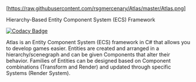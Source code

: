 [https://raw.githubusercontent.com/rsgmercenary/Atlas/master/Atlas.png]

Hierarchy-Based Entity Component System (ECS) Framework

[![Codacy Badge](https://api.codacy.com/project/badge/Grade/603d9317ac344b699164ece62b88a13b)](https://www.codacy.com/manual/drew.martin.developer/Atlas?utm_source=github.com&amp;utm_medium=referral&amp;utm_content=RSGMercenary/Atlas&amp;utm_campaign=Badge_Grade)

Atlas is an Entity Component System (ECS) framework in C# that allows you to develop games easier. Entities are created and arranged in a hierarchy/scenegraph and can be given Components that alter their behavior. Families of Entities can be designed based on Component combinations (Transform and Render) and updated through specific Systems (Render System).
